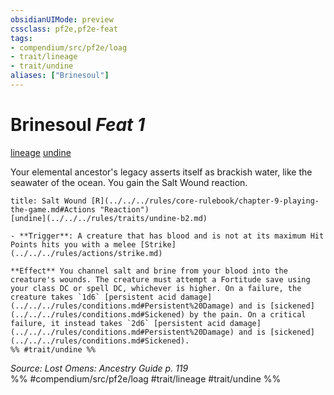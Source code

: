 ```yaml
---
obsidianUIMode: preview
cssclass: pf2e,pf2e-feat
tags:
- compendium/src/pf2e/loag
- trait/lineage
- trait/undine
aliases: ["Brinesoul"]
---
```

# Brinesoul  *Feat 1*  
[lineage](../../rules/traits/lineage-apg.md)  [undine](../../rules/traits/undine-b2.md)  


Your elemental ancestor's legacy asserts itself as brackish water, like the seawater of the ocean. You gain the Salt Wound reaction.

```ad-embed-ability
title: Salt Wound [R](../../../rules/core-rulebook/chapter-9-playing-the-game.md#Actions "Reaction")
[undine](../../../rules/traits/undine-b2.md)  

- **Trigger**: A creature that has blood and is not at its maximum Hit Points hits you with a melee [Strike](../../../rules/actions/strike.md)

**Effect** You channel salt and brine from your blood into the creature's wounds. The creature must attempt a Fortitude save using your class DC or spell DC, whichever is higher. On a failure, the creature takes `1d6` [persistent acid damage](../../../rules/conditions.md#Persistent%20Damage) and is [sickened](../../../rules/conditions.md#Sickened) by the pain. On a critical failure, it instead takes `2d6` [persistent acid damage](../../../rules/conditions.md#Persistent%20Damage) and is [sickened](../../../rules/conditions.md#Sickened).  
%% #trait/undine %%
```

*Source: Lost Omens: Ancestry Guide p. 119*  
%% #compendium/src/pf2e/loag #trait/lineage #trait/undine %%

